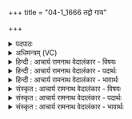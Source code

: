 +++
title = "04-1_1666 तद्वो गाय"

+++
<details><summary>पदपाठः</summary>

त꣢त्। वः꣣। गाय। सुते꣢। स꣡चा꣢꣯। पु꣣रुहूता꣡य꣢। पु꣣रु। हूता꣡य꣢। स꣡त्व꣢꣯ने। शम्। यत्। ग꣡वे꣢꣯। न। शा꣣कि꣡ने꣢। १६६६।
</details>

<details><summary>अधिमन्त्रम् (VC)</summary>

- इन्द्रः
- शंयुर्बार्हस्पत्यः
- गायत्री
- षड्जः
</details>

<details><summary>हिन्दी : आचार्य रामनाथ वेदालंकार - विषयः</summary>

प्रथम ऋचा की व्याख्या पूर्वार्चिक में ११५ क्रमाङ्क पर परमात्मा के गान के विषय में की जा चुकी है। यहाँ भी वही विषय है।
</details>

<details><summary>हिन्दी : आचार्य रामनाथ वेदालंकार - पदार्थः</summary>

पदार्थान्वयभाषाः -  हे साथी ! (वः) तू (सुते) श्रद्धा-रस के उत्पन्न होने पर (सचा) अन्य स्तोताओं के साथ (पुरुहूताय) बहुतों से बुलाये गये, (सत्वने) बलशाली इन्द्र परमात्मा के लिए (तत् गाय) उसी गीत को गा (यत्) जो गीत (शाकिने गवे न) घास-भक्षी बैल के समान (शाकिने) शक्तिमान् (गवे) तुझ स्तोता के लिए (शम्) शान्तिदायक हो ॥१॥ यहाँ श्लिष्टोपमालङ्कार है ॥१॥
</details>

<details><summary>हिन्दी : आचार्य रामनाथ वेदालंकार - भावार्थः</summary>

भावार्थभाषाः -  श्रद्धा से भरे हुए चित्त से जिस स्तुति-गीत का उपहार जगदीश्वर को दिया जाता है,वह स्तोता के लिए बहुत कल्याणकारी होता है ॥१॥
</details>

<details><summary>संस्कृत : आचार्य रामनाथ वेदालंकार - विषयः</summary>

तत्र प्रथमा ऋक् पूर्वार्चिके ११५ क्रमाङ्के परमात्मगानविषये व्याख्याता। अत्रापि तमेव विषयमाह।
</details>

<details><summary>संस्कृत : आचार्य रामनाथ वेदालंकार - पदार्थः</summary>

पदार्थान्वयभाषाः -  हे सखे ! वः त्वम् [अत्र व्यत्ययेन प्रथमायामेकवचनस्य वसादेशः।] (सुते) श्रद्धारसेऽभिषुते सति (सचा) अन्यैः स्तोतृभिः सह मिलित्वा (पुरुहूताय) बहुभिराहूताय, (सत्वने) बलशालिने इन्द्राय परमात्मने (तत् गाय) तद् गीतं गानविषयीकुरु (यत्) गीतम् (शाकिने गवे न) घासभक्षिणे वृषभाय इव (शाकिने) शक्तिमते (गवे) स्तोत्रे तुभ्यम् (शम्) शान्तिदायकं भवेत् ॥१॥२ अत्र श्लिष्टोपमालङ्कारः ॥१॥
</details>

<details><summary>संस्कृत : आचार्य रामनाथ वेदालंकार - भावार्थः</summary>

भावार्थभाषाः -  श्रद्धानिर्भरेण चेतसा यत् स्तुतिगीतं जगदीश्वरायोपह्रियते तत् स्तोत्रे महत् कल्याणकरं जायते ॥१॥
</details>